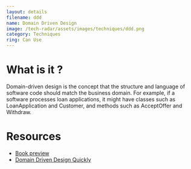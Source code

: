 ```yaml
---
layout: details
filename: ddd
name: Domain Driven Design
image: /tech-radar/assets/images/techniques/ddd.png 
category: Techniques
ring: Can Use
---
```


# What is it ?

Domain-driven design is the concept that the structure and language of software code should match the business domain. For example, if a software processes loan applications, it might have classes such as LoanApplication and Customer, and methods such as AcceptOffer and Withdraw.

# Resources

- [Book preview](https://books.google.pt/books/about/Domain_Driven_Design.html?id=hHBf4YxMnWMC&printsec=frontcover&source=kp_read_button&redir_esc=y#v=onepage&q&f=false)
- [Domain Driven Design Quickly](https://www.infoq.com/minibooks/domain-driven-design-quickly/)